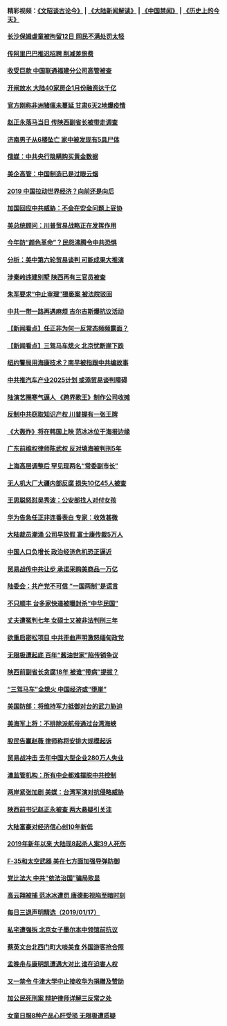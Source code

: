 #### 精彩视频：[《文昭谈古论今》](https://github.com/gfw-breaker/wenzhao/blob/master/README.md?t=01190931) | [《大陆新闻解读》](https://github.com/gfw-breaker/ntdtv-comedy/blob/master/README.md?t=01190931) | [《中国禁闻》](https://github.com/gfw-breaker/ntdtv-news/blob/master/README.md?t=01190931) | [《历史上的今天》](https://github.com/gfw-breaker/today-in-history/blob/master/README.md?t=01190931) 

#### [长沙保姆虐童被拘留12日 网民不满处罚太轻](../pages/nsc413/n10986979.md?t=01190931) 

#### [传阿里巴巴推迟招聘 削减差旅费](../pages/nsc413/n10986825.md?t=01190931) 

#### [收受巨款 中国联通福建分公司高管被查](../pages/nsc413/n10986977.md?t=01190931) 

#### [开闸放水 大陆40家房企1月份融资达千亿](../pages/nsc413/n10986591.md?t=01190931) 


#### [官方刚称非洲猪瘟未蔓延 甘肃6天2地爆疫情](../pages/nsc413/n10986461.md?t=01190931) 

#### [赵正永落马当日 传陕西副省长被带走调查](../pages/nsc413/n10986726.md?t=01190931) 

#### [济南男子从6楼坠亡 家中被发现有5具尸体](../pages/nsc413/n10986720.md?t=01190931) 

#### [俄媒：中共央行隐瞒购买黄金数据](../pages/nsc413/n10986524.md?t=01190931) 

#### [美企高管：中国制造已是过眼云烟](../pages/nsc413/n10986529.md?t=01190931) 

#### [2019 中国拉动世界经济？向前还是向后](../pages/nsc413/n10984514.md?t=01190931) 

#### [加国回应中共威胁：不会在安全问题上妥协](../pages/nsc413/n10986394.md?t=01190931) 

#### [美总统顾问：川普贸易战略正在发挥作用](../pages/nsc413/n10986320.md?t=01190931) 

#### [今年防“颜色革命”？民怨沸腾令中共恐惧](../pages/nsc413/n10986275.md?t=01190931) 

#### [分析：美中第六轮贸易谈判 可能成果大推演](../pages/nsc413/n10986382.md?t=01190931) 

#### [涉秦岭违建别墅 陕西再有三官员被查](../pages/nsc413/n10986418.md?t=01190931) 

#### [朱军要求“中止审理”猥亵案 被法院驳回](../pages/nsc413/n10986325.md?t=01190931) 

#### [中共一带一路再遇麻烦 吉尔吉斯爆抗议活动](../pages/nsc413/n10986292.md?t=01190931) 

#### [【新闻看点】任正非为何一反常态频频露面？](../pages/nsc413/n10986037.md?t=01190931) 

#### [【新闻看点】三驾马车熄火 北京忧断崖下跌](../pages/nsc413/n10985700.md?t=01190931) 

#### [纽约警局用海康技术？南早被指跟中共编故事](../pages/nsc413/n10986039.md?t=01190931) 

#### [中共推汽车产业2025计划 或添贸易谈判障碍](../pages/nsc413/n10985839.md?t=01190931) 

#### [陆演艺圈寒气逼人 《跨界歌王》制作公司收摊](../pages/nsc413/n10986124.md?t=01190931) 

#### [反制中共窃取知识产权 川普握有一张王牌](../pages/nsc413/n10986046.md?t=01190931) 

#### [《大轰炸》将在韩国上映 范冰冰位于海报边缘](../pages/nsc413/n10985894.md?t=01190931) 

#### [广东前维权律师陈武权 反对填海被判刑5年](../pages/nsc413/n10986226.md?t=01190931) 

#### [上海高层调整后 罕见现两名“常委副市长”](../pages/nsc413/n10985934.md?t=01190931) 

#### [无人机大厂大疆内部反腐 损失10亿45人被查](../pages/nsc413/n10986148.md?t=01190931) 

#### [王思聪怒怼吴秀波：公安部找人对付女孩](../pages/nsc413/n10986117.md?t=01190931) 

#### [华为告急任正非连番表白 专家：收效甚微](../pages/nsc413/n10985868.md?t=01190931) 

#### [大陆裁员潮涌 公司早放假 富士康传裁5万人](../pages/nsc413/n10985994.md?t=01190931) 

#### [中国人口负增长 政治经济危机恐正逼近](../pages/nsc413/n10985692.md?t=01190931) 

#### [贸易战传中共让步 承诺采购美商品一万亿](../pages/nsc413/n10985900.md?t=01190931) 

#### [陆委会：共产党不可信 “一国两制”是谎言](../pages/nsc413/n10985432.md?t=01190931) 


#### [不只顺丰 台多家快递被曝封杀“中华民国”](../pages/nsc413/n10985496.md?t=01190931) 

#### [丈夫遭冤判七年 女硕士又被非法判刑三年](../pages/nsc413/n10985228.md?t=01190931) 

#### [欲重启密松项目 中共歪曲声明激怒缅甸政党](../pages/nsc413/n10985667.md?t=01190931) 

#### [无限极遭起底 百年“酱油世家”陷传销争议](../pages/nsc413/n10985221.md?t=01190931) 

#### [陕西前副省长贪腐18年 被谁“带病”提拔？](../pages/nsc413/n10985168.md?t=01190931) 

#### [“三驾马车”全熄火 中国经济或“堕崖”](../pages/nsc413/n10984390.md?t=01190931) 

#### [美国防部：将维持军力抵御对台的武力胁迫](../pages/nsc413/n10984862.md?t=01190931) 

#### [美海军上将：不排除派航母通过台湾海峡](../pages/nsc413/n10984943.md?t=01190931) 

#### [股民告赢赵薇 律师称将安排大规模起诉](../pages/nsc413/n10984509.md?t=01190931) 

#### [贸易战冲击 去年中国大型企业280万人失业](../pages/nsc413/n10984118.md?t=01190931) 

#### [澳监管机构：所有中企都难摆脱中共控制](../pages/nsc413/n10983591.md?t=01190931) 

#### [两岸紧张加剧 美媒：台湾军演对抗侵略威胁](../pages/nsc413/n10984788.md?t=01190931) 

#### [陕西前书记赵正永被查 两大悬疑引关注](../pages/nsc413/n10984037.md?t=01190931) 

#### [大陆富豪对经济信心创10年新低](../pages/nsc413/n10984247.md?t=01190931) 

#### [2019年新年以来 大陆现8起杀人案39人死伤](../pages/nsc413/n10984285.md?t=01190931) 

#### [F-35和太空武器 美在七方面加强导弹防御](../pages/nsc413/n10984126.md?t=01190931) 

#### [党比法大 中共“依法治国”骗局败显](../pages/nsc413/n10974732.md?t=01190931) 

#### [高云翔被捕 范冰冰遭罚 唐德影视陷至暗时刻](../pages/nsc413/n10980601.md?t=01190931) 

#### [每日三退声明精选（2019/01/17）](../pages/nsc413/n10984179.md?t=01190931) 

#### [私宅遭强拆 北京女子墨尔本中领馆前抗议](../pages/nsc413/n10983712.md?t=01190931) 

#### [蔡英文台北西门町大啖美食 外国游客抢合照](../pages/nsc413/n10983859.md?t=01190931) 

#### [孟晚舟与康明凯遭遇大对比 谁在迫害人权](../pages/nsc413/n10983804.md?t=01190931) 

#### [又一禁令 牛津大学中止接收华为捐赠及赞助](../pages/nsc413/n10983708.md?t=01190931) 

#### [加公民死刑案 辩护律师详解三反常之处](../pages/nsc413/n10983300.md?t=01190931) 

#### [女童日服8种产品心肝受损 无限极遭质疑](../pages/nsc413/n10982980.md?t=01190931) 

